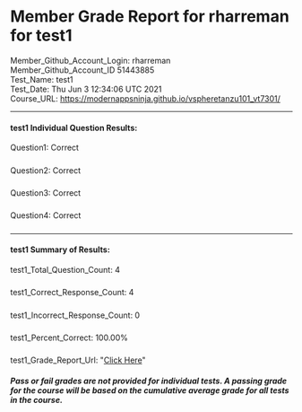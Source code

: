 # Member Grade Report for rharreman for test1  
   
Member_Github_Account_Login: rharreman  
Member_Github_Account_ID 51443885  
Test_Name: test1  
Test_Date: Thu Jun  3 12:34:06 UTC 2021  
Course_URL: https://modernappsninja.github.io/vspheretanzu101_vt7301/  
   
---  
#### test1 Individual Question Results:  
Question1: Correct  
#####  
Question2: Correct  
#####  
Question3: Correct  
#####  
Question4: Correct  
#####  
---  
#### test1 Summary of Results:  
test1_Total_Question_Count: 4  
#####  
test1_Correct_Response_Count: 4  
#####  
test1_Incorrect_Response_Count: 0  
#####  
test1_Percent_Correct: 100.00%  
#####  
test1_Grade_Report_Url: "[Click Here](https://github.com/modernappsninjas/rharreman/blob/main/static/userdata/courses/vspheretanzu101_vt7301/grade_report.pr392.test1.md)"
##### Pass or fail grades are not provided for individual tests. A passing grade for the course will be based on the cumulative average grade for all tests in the course.  
